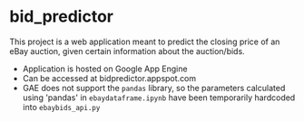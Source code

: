 # bid_predictor
This project is a web application meant to predict the closing price of an eBay auction, given certain information about the auction/bids.

- Application is hosted on Google App Engine
- Can be accessed at bidpredictor.appspot.com
- GAE does not support the `pandas` library, so the parameters calculated using 'pandas' in `ebaydataframe.ipynb` 
have been temporarily hardcoded into `ebaybids_api.py` 
